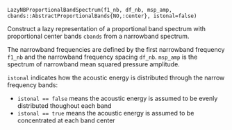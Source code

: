 ```
LazyNBProportionalBandSpectrum(f1_nb, df_nb, msp_amp, cbands::AbstractProportionalBands{NO,:center}, istonal=false)
```

Construct a lazy representation of a proportional band spectrum with proportional center bands `cbands` from a narrowband spectrum.

The narrowband frequencies are defined by the first narrowband frequency `f1_nb` and the narrowband frequency spacing `df_nb`. `msp_amp` is the spectrum of narrowband mean squared pressure amplitude.

`istonal` indicates how the acoustic energy is distributed through the narrow frequency bands:

  * `istonal == false` means the acoustic energy is assumed to be evenly distributed thoughout each band
  * `istonal == true` means the acoustic energy is assumed to be concentrated at each band center
